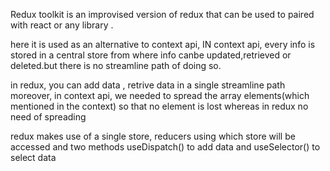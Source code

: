 Redux toolkit is an improvised version of redux that can be used to paired with react or any library .

here it is used as an alternative to context api, IN context api, every info is stored in a central store from where info canbe updated,retrieved or deleted.but there is no streamline path of doing so.

in redux, you can add data , retrive data in a single streamline path
moreover, in context api, we needed to spread the array elements(which mentioned in the context) so that no element is lost whereas in redux no need of spreading

redux makes use of a single store, reducers using which store will be accessed and two methods useDispatch() to add data and useSelector() to select data